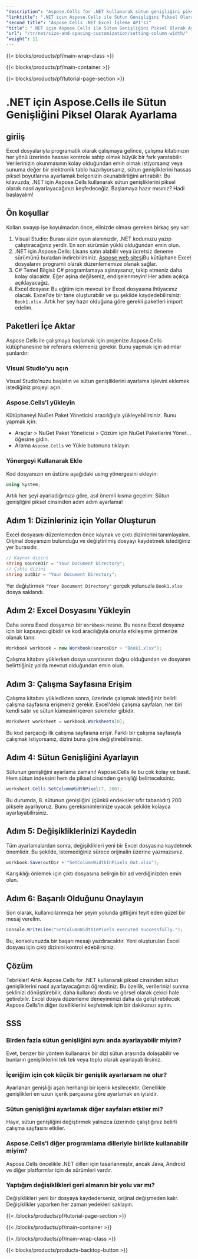 ```yaml
---
"description": "Aspose.Cells for .NET kullanarak sütun genişliğini piksel cinsinden nasıl ayarlayacağınızı öğrenin. Excel dosyalarınızı bu kolay adım adım kılavuzla geliştirin."
"linktitle": ".NET için Aspose.Cells ile Sütun Genişliğini Piksel Olarak Ayarlama"
"second_title": "Aspose.Cells .NET Excel İşleme API'si"
"title": ".NET için Aspose.Cells ile Sütun Genişliğini Piksel Olarak Ayarlama"
"url": "/tr/net/size-and-spacing-customization/setting-column-width/"
"weight": 11
---
```


{{< blocks/products/pf/main-wrap-class >}}

{{< blocks/products/pf/main-container >}}

{{< blocks/products/pf/tutorial-page-section >}}

# .NET için Aspose.Cells ile Sütun Genişliğini Piksel Olarak Ayarlama

## giriiş
Excel dosyalarıyla programatik olarak çalışmaya gelince, çalışma kitabınızın her yönü üzerinde hassas kontrole sahip olmak büyük bir fark yaratabilir. Verilerinizin okunmasının kolay olduğundan emin olmak istiyorsanız veya sunuma değer bir elektronik tablo hazırlıyorsanız, sütun genişliklerini hassas piksel boyutlarına ayarlamak belgenizin okunabilirliğini artırabilir. Bu kılavuzda, .NET için Aspose.Cells kullanarak sütun genişliklerini piksel olarak nasıl ayarlayacağınızı keşfedeceğiz. Başlamaya hazır mısınız? Hadi başlayalım!
## Ön koşullar
Kolları sıvayıp işe koyulmadan önce, elinizde olması gereken birkaç şey var:
1. Visual Studio: Burası sizin oyun alanınızdır, .NET kodunuzu yazıp çalıştıracağınız yerdir. En son sürümün yüklü olduğundan emin olun.
2. .NET için Aspose.Cells: Lisans satın alabilir veya ücretsiz deneme sürümünü buradan indirebilirsiniz. [Aspose web sitesi](https://releases.aspose.com/cells/net/)Bu kütüphane Excel dosyalarını programlı olarak düzenlememize olanak sağlar.
3. C# Temel Bilgisi: C# programlamaya aşinaysanız, takip etmeniz daha kolay olacaktır. Eğer aşina değilseniz, endişelenmeyin! Her adımı açıkça açıklayacağız.
4. Excel dosyası: Bu eğitim için mevcut bir Excel dosyasına ihtiyacınız olacak. Excel'de bir tane oluşturabilir ve şu şekilde kaydedebilirsiniz: `Book1.xlsx`.
Artık her şey hazır olduğuna göre gerekli paketleri import edelim.
## Paketleri İçe Aktar
Aspose.Cells ile çalışmaya başlamak için projenize Aspose.Cells kütüphanesine bir referans eklemeniz gerekir. Bunu yapmak için adımlar şunlardır:
### Visual Studio'yu açın
Visual Studio'nuzu başlatın ve sütun genişliklerini ayarlama işlevini eklemek istediğiniz projeyi açın.
### Aspose.Cells'i yükleyin
Kütüphaneyi NuGet Paket Yöneticisi aracılığıyla yükleyebilirsiniz. Bunu yapmak için:
- Araçlar > NuGet Paket Yöneticisi > Çözüm için NuGet Paketlerini Yönet… öğesine gidin.
- Arama `Aspose.Cells` ve Yükle butonuna tıklayın.
### Yönergeyi Kullanarak Ekle
Kod dosyanızın en üstüne aşağıdaki using yönergesini ekleyin:
```csharp
using System;
```
Artık her şeyi ayarladığımıza göre, asıl önemli kısma geçelim: Sütun genişliğini piksel cinsinden adım adım ayarlama!
## Adım 1: Dizinleriniz için Yollar Oluşturun
Excel dosyasını düzenlemeden önce kaynak ve çıktı dizinlerini tanımlayalım. Orijinal dosyanızın bulunduğu ve değiştirilmiş dosyayı kaydetmek istediğiniz yer burasıdır.
```csharp
// Kaynak dizini
string sourceDir = "Your Document Directory";
// Çıktı dizini
string outDir = "Your Document Directory";
```
Yer değiştirmek `"Your Document Directory"` gerçek yolunuzla `Book1.xlsx` dosya saklandı.
## Adım 2: Excel Dosyasını Yükleyin
Daha sonra Excel dosyamızı bir `Workbook` nesne. Bu nesne Excel dosyanız için bir kapsayıcı gibidir ve kod aracılığıyla onunla etkileşime girmenize olanak tanır.
```csharp
Workbook workbook = new Workbook(sourceDir + "Book1.xlsx");
```
Çalışma kitabını yüklerken dosya uzantısının doğru olduğundan ve dosyanın belirttiğiniz yolda mevcut olduğundan emin olun.
## Adım 3: Çalışma Sayfasına Erişim
Çalışma kitabını yükledikten sonra, üzerinde çalışmak istediğiniz belirli çalışma sayfasına erişmeniz gerekir. Excel'deki çalışma sayfaları, her biri kendi satır ve sütun kümesini içeren sekmeler gibidir.
```csharp
Worksheet worksheet = workbook.Worksheets[0];
```
Bu kod parçacığı ilk çalışma sayfasına erişir. Farklı bir çalışma sayfasıyla çalışmak istiyorsanız, dizini buna göre değiştirebilirsiniz.
## Adım 4: Sütun Genişliğini Ayarlayın
Sütunun genişliğini ayarlama zamanı! Aspose.Cells ile bu çok kolay ve basit. Hem sütun indeksini hem de piksel cinsinden genişliği belirteceksiniz.
```csharp
worksheet.Cells.SetColumnWidthPixel(7, 200);
```
Bu durumda, 8. sütunun genişliğini (çünkü endeksler sıfır tabanlıdır) 200 piksele ayarlıyoruz. Bunu gereksinimlerinize uyacak şekilde kolayca ayarlayabilirsiniz.
## Adım 5: Değişikliklerinizi Kaydedin
Tüm ayarlamalardan sonra, değişiklikleri yeni bir Excel dosyasına kaydetmek önemlidir. Bu şekilde, istemediğiniz sürece orijinalin üzerine yazmazsınız.
```csharp
workbook.Save(outDir + "SetColumnWidthInPixels_Out.xlsx");
```
Karışıklığı önlemek için çıktı dosyasına belirgin bir ad verdiğinizden emin olun.
## Adım 6: Başarılı Olduğunu Onaylayın
Son olarak, kullanıcılarımıza her şeyin yolunda gittiğini teyit eden güzel bir mesaj verelim.
```csharp
Console.WriteLine("SetColumnWidthInPixels executed successfully.");
```
Bu, konsolunuzda bir başarı mesajı yazdıracaktır. Yeni oluşturulan Excel dosyası için çıktı dizinini kontrol edebilirsiniz.
## Çözüm
Tebrikler! Artık Aspose.Cells for .NET kullanarak piksel cinsinden sütun genişliklerini nasıl ayarlayacağınızı öğrendiniz. Bu özellik, verilerinizi sunma şeklinizi dönüştürebilir, daha kullanıcı dostu ve görsel olarak çekici hale getirebilir. Excel dosya düzenleme deneyiminizi daha da geliştirebilecek Aspose.Cells'in diğer özelliklerini keşfetmek için bir dakikanızı ayırın.
## SSS
### Birden fazla sütun genişliğini aynı anda ayarlayabilir miyim?
Evet, benzer bir yöntem kullanarak bir dizi sütun arasında dolaşabilir ve bunların genişliklerini tek tek veya toplu olarak ayarlayabilirsiniz.
### İçeriğim için çok küçük bir genişlik ayarlarsam ne olur?
Ayarlanan genişliği aşan herhangi bir içerik kesilecektir. Genellikle genişlikleri en uzun içerik parçasına göre ayarlamak en iyisidir.
### Sütun genişliğini ayarlamak diğer sayfaları etkiler mi?
Hayır, sütun genişliğini değiştirmek yalnızca üzerinde çalıştığınız belirli çalışma sayfasını etkiler.
### Aspose.Cells'i diğer programlama dilleriyle birlikte kullanabilir miyim?
Aspose.Cells öncelikle .NET dilleri için tasarlanmıştır, ancak Java, Android ve diğer platformlar için de sürümleri vardır.
### Yaptığım değişiklikleri geri almanın bir yolu var mı?
Değişiklikleri yeni bir dosyaya kaydederseniz, orijinal değişmeden kalır. Değişiklikler yaparken her zaman yedekleri saklayın.


{{< /blocks/products/pf/tutorial-page-section >}}

{{< /blocks/products/pf/main-container >}}

{{< /blocks/products/pf/main-wrap-class >}}

{{< blocks/products/products-backtop-button >}}